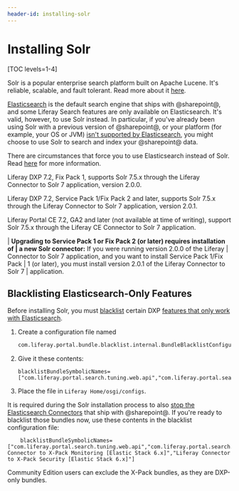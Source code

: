 ```yaml
---
header-id: installing-solr
---
```


# Installing Solr

[TOC levels=1-4]

Solr is a popular enterprise search platform built on Apache Lucene. It's
reliable, scalable, and fault tolerant. Read more about it
[here](http://lucene.apache.org/solr/).

[Elasticsearch](/docs/7-2/deploy/-/knowledge_base/d/configuring-the-liferay-elasticsearch-connector)
is the default search engine that ships with @sharepoint@, and some Liferay Search
features are only available on Elasticsearch. It's valid, however, to use Solr
instead. In particular, if you've already been using Solr with a previous
version of @sharepoint@, or your platform (for example, your OS or JVM) 
[isn't supported by Elasticsearch](https://www.elastic.co/support/matrix), you might
choose to use Solr to search and index your @sharepoint@ data.

There are circumstances that force you to use Elasticsearch instead of Solr.
Read
[here](/docs/7-2/deploy/-/knowledge_base/d/installing-a-search-engine#choosing-a-search-engine)
for more information.

Liferay DXP 7.2, Fix Pack 1, supports Solr 7.5.x through the Liferay
Connector to Solr 7 application, version 2.0.0.

Liferay DXP 7.2, Service Pack 1/Fix Pack 2 and later, supports Solr 7.5.x
through the Liferay Connector to Solr 7 application, version 2.0.1.

Liferay Portal CE 7.2, GA2 and later (not available at time of writing), support
Solr 7.5.x through the Liferay CE Connector to Solr 7 application.

| **Upgrading to Service Pack 1 or Fix Pack 2 (or later) requires installation of
| a new Solr connector:** If you were running version 2.0.0 of the Liferay
| Connector to Solr 7 application, and you want to install Service Pack 1/Fix Pack
| 1 (or later), you must install version 2.0.1 of the Liferay Connector to Solr 7
| application.

## Blacklisting Elasticsearch-Only Features

Before installing Solr, you must 
[blacklist](/docs/7-2/user/-/knowledge_base/u/blacklisting-osgi-bundles-and-components) 
certain DXP 
[features that only work with Elasticsearch](/docs/7-2/deploy/-/knowledge_base/d/installing-a-search-engine#choosing-a-search-engine). 

1.  Create a configuration file named

    ```sh
    com.liferay.portal.bundle.blacklist.internal.BundleBlacklistConfiguration.config
    ```

2.  Give it these contents:

    ```properties
    blacklistBundleSymbolicNames=["com.liferay.portal.search.tuning.web.api","com.liferay.portal.search.tuning.web","com.liferay.portal.search.tuning.synonyms.web","com.liferay.portal.search.tuning.rankings.web"]
    ```

3. Place the file in `Liferay Home/osgi/configs`. 

It is required during the Solr installation process to also 
[stop the Elasticsearch Connectors](https://portal.liferay.dev/docs/7-2/deploy/-/knowledge_base/d/installing-solr-basic-installation#stopping-the-elasticsearch-connector) 
that ship with @sharepoint@. If you're ready to blacklist those bundles now, use
these contents in the blacklist configuration file:

```properties
    blacklistBundleSymbolicNames=["com.liferay.portal.search.tuning.web.api","com.liferay.portal.search.tuning.web","com.liferay.portal.search.tuning.synonyms.web","com.liferay.portal.search.tuning.rankings.web","com.liferay.portal.search.elasticsearch6.spi","com.liferay.portal.search.elasticsearch6.api","com.liferay.portal.search.elasticsearch6.impl","Liferay Connector to X-Pack Monitoring [Elastic Stack 6.x]","Liferay Connector to X-Pack Security [Elastic Stack 6.x]"]
```

Community Edition users can exclude the X-Pack bundles, as they are DXP-only
bundles.
